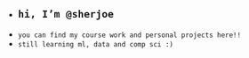 - ## `hi, I’m @sherjoe`
- `you can find my course work and personal projects here!!`
- `still learning ml, data and comp sci :)`
